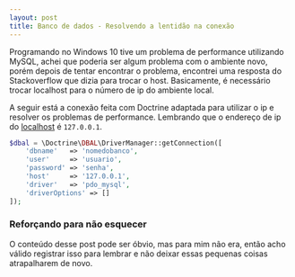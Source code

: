 ```yaml
---
layout: post
title: Banco de dados - Resolvendo a lentidão na conexão
---
```


Programando no Windows 10 tive um problema de performance utilizando MySQL, achei que poderia ser algum problema com o ambiente novo, porém depois de tentar encontrar o problema, encontrei uma resposta do Stackoverflow que dizia para trocar o host. Basicamente, é necessário trocar localhost para o número de ip do ambiente local.

A seguir está a conexão feita com Doctrine adaptada para utilizar o ip e resolver os problemas de performance. Lembrando que o endereço de ip do [localhost](https://pt.wikipedia.org/wiki/Localhost) é ```127.0.0.1```.

```php
$dbal = \Doctrine\DBAL\DriverManager::getConnection([
    'dbname'   => 'nomedobanco',
    'user'     => 'usuario',
    'password' => 'senha',
    'host'     => '127.0.0.1',
    'driver'   => 'pdo_mysql',
    'driverOptions' => []
]);
```

### Reforçando para não esquecer

O conteúdo desse post pode ser óbvio, mas para mim não era, então acho válido registrar isso para lembrar e não deixar essas pequenas coisas atrapalharem de novo.
